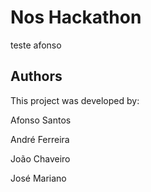 # Nos Hackathon
teste afonso
## Authors

This project was developed by:

Afonso Santos

André Ferreira

João Chaveiro

José Mariano